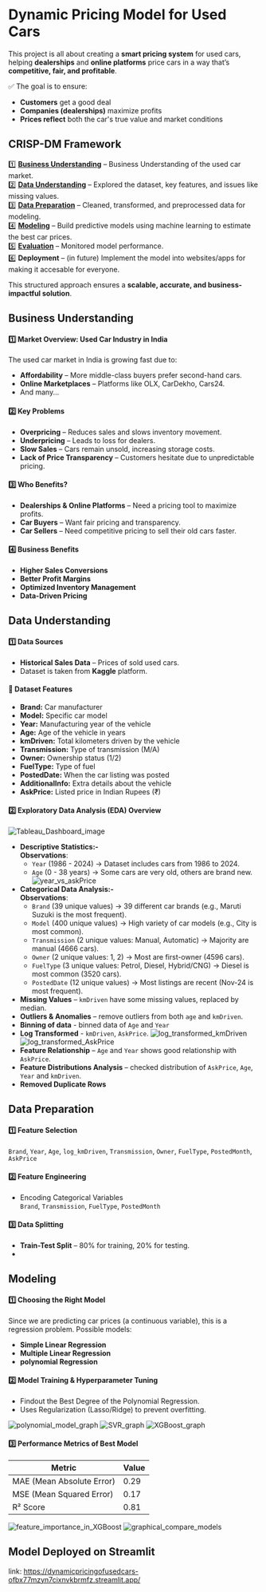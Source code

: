 # Dynamic Pricing Model for Used Cars   

This project is all about creating a **smart pricing system** for used cars, helping **dealerships** and **online platforms** price cars in a way that’s **competitive, fair, and profitable**.  

✅ The goal is to ensure:  
- **Customers** get a good deal   
- **Companies (dealerships)** maximize profits   
- **Prices reflect** both the car's true value and market conditions 
## CRISP-DM Framework

1️⃣ [**Business Understanding**](#Business-Understanding) – Business Understanding of the used car market. \
2️⃣ [**Data Understanding**](#Data-Understanding) – Explored the dataset, key features, and issues like missing values. \
3️⃣ [**Data Preparation**](#Data-Preparation) – Cleaned, transformed, and preprocessed data for modeling.  \
4️⃣ [**Modeling**](#Modeling) – Build predictive models using machine learning to estimate the best car prices. \
5️⃣ [**Evaluation**](#Modeling) – Monitored model performance.  \
6️⃣ **Deployment** –  (in future) Implement the model into websites/apps for making it accesable for everyone. 

This structured approach ensures a **scalable, accurate, and business-impactful solution**.  

## Business Understanding  

#### 1️⃣ Market Overview: Used Car Industry in India  
The used car market in India is growing fast due to:  

- **Affordability** – More middle-class buyers prefer second-hand cars.  
- **Online Marketplaces** – Platforms like OLX, CarDekho, Cars24.  
- And many...

#### 2️⃣ Key Problems  
- **Overpricing** – Reduces sales and slows inventory movement.  
- **Underpricing** – Leads to loss for dealers.  
- **Slow Sales** – Cars remain unsold, increasing storage costs.  
- **Lack of Price Transparency** – Customers hesitate due to unpredictable pricing.  

#### 3️⃣ Who Benefits?  
- **Dealerships & Online Platforms** – Need a pricing tool to maximize profits.  
- **Car Buyers** – Want fair pricing and transparency.  
- **Car Sellers** – Need competitive pricing to sell their old cars faster.  

#### 4️⃣ Business Benefits  
- **Higher Sales Conversions**  
- **Better Profit Margins** 
- **Optimized Inventory Management**  
- **Data-Driven Pricing**

## Data Understanding

#### 1️⃣ Data Sources  
- **Historical Sales Data** – Prices of sold used cars.   
- Dataset is taken from **Kaggle** platform.

#### 🔹 **Dataset Features**

- **Brand:** Car manufacturer  
- **Model:** Specific car model
- **Year:** Manufacturing year of the vehicle 
- **Age:** Age of the vehicle in years  
- **kmDriven:** Total kilometers driven by the vehicle  
- **Transmission:** Type of transmission (M/A)  
- **Owner:** Ownership status (1/2)  
- **FuelType:** Type of fuel
- **PostedDate:** When the car listing was posted  
- **AdditionalInfo:** Extra details about the vehicle  
- **AskPrice:** Listed price in Indian Rupees (₹)  

#### 2️⃣ Exploratory Data Analysis (EDA) Overview  

![Tableau_Dashboard_image](https://github.com/gagandeepsingh04/Dynamic_pricing_of_used_cars/blob/main/Tableau%20Dashboard%20screeenshort.png)

- **Descriptive Statistics:-** \
    **Observations**:
    - `Year` (1986 - 2024) → Dataset includes cars from 1986 to 2024.
    - `Age` (0 - 38 years) → Some cars are very old, others are brand new.
![year_vs_askPrice](https://github.com/gagandeepsingh04/Dynamic_pricing_of_used_cars/blob/main/yearVsPrice.png)
- **Categorical Data Analysis:-** \
    **Observations**:
    - `Brand` (39 unique values) → 39 different car brands (e.g., Maruti Suzuki is the most frequent).
    - `Model` (400 unique values) → High variety of car models (e.g., City is most common).
    - `Transmission` (2 unique values: Manual, Automatic) → Majority are manual (4666 cars).
    - `Owner` (2 unique values: 1, 2) → Most are first-owner (4596 cars).
    - `FuelType` (3 unique values: Petrol, Diesel, Hybrid/CNG) → Diesel is most common (3520 cars).
    - `PostedDate` (12 unique values) → Most listings are recent (Nov-24 is most frequent).
- **Missing Values** – `kmDriven` have some missing values, replaced by median.
- **Outliers & Anomalies** – remove outliers from both `age` and `kmDriven`.
- **Binning of data** - binned data of `Age` and `Year`
- **Log Transformed** - `kmDriven`, `AskPrice`.
![log_transformed_kmDriven](https://github.com/gagandeepsingh04/Dynamic_pricing_of_used_cars/blob/main/logTransformed_kmDriven.png)
![log_transformed_AskPrice](https://github.com/gagandeepsingh04/Dynamic_pricing_of_used_cars/blob/main/logTransformed_askPrice.png)
- **Feature Relationship** – `Age` and `Year` shows good relationship with `AskPrice`.
- **Feature Distributions Analysis** – checked distribution of `AskPrice`, `Age`, `Year` and `kmDriven`.
- **Removed Duplicate Rows**

## Data Preparation  

#### 1️⃣ Feature Selection
`Brand`, `Year`, `Age`, `log_kmDriven`, `Transmission`, `Owner`, `FuelType`, `PostedMonth`, `AskPrice`

#### 2️⃣ Feature Engineering  
- Encoding Categorical Variables  
`Brand`, `Transmission`, `FuelType`, `PostedMonth`

#### 3️⃣ Data Splitting  
- **Train-Test Split** – 80% for training, 20% for testing.
- 
## Modeling

#### 1️⃣ Choosing the Right Model  
Since we are predicting car prices (a continuous variable), this is a regression problem. Possible models:  

- **Simple Linear Regression**
- **Multiple Linear Regression**
- **polynomial Regression**

#### 2️⃣ Model Training & Hyperparameter Tuning
- Findout the Best Degree of the Polynomial Regression.
- Uses Regularization (Lasso/Ridge) to prevent overfitting.

![polynomial_model_graph](https://github.com/gagandeepsingh04/Dynamic_pricing_of_used_cars/blob/main/polynomial_model_graph.png)
![SVR_graph](https://github.com/gagandeepsingh04/Dynamic_pricing_of_used_cars/blob/main/SVR_graph.png)
![XGBoost_graph](https://github.com/gagandeepsingh04/Dynamic_pricing_of_used_cars/blob/main/XGBoost_graph.png)

#### 3️⃣ Performance Metrics of Best Model

| Metric | Value |
|---|---|
| MAE (Mean Absolute Error) | 0.29 |
| MSE (Mean Squared Error) | 0.17 |
| R² Score | 0.81 |

![feature_importance_in_XGBoost](https://github.com/gagandeepsingh04/Dynamic_pricing_of_used_cars/blob/main/feature_importance.png)
![graphical_compare_models](https://github.com/gagandeepsingh04/Dynamic_pricing_of_used_cars/blob/main/model_performance_graph.png)

## Model Deployed on Streamlit
link: https://dynamicpricingofusedcars-ofbx77mzyn7cixnvkbrmfz.streamlit.app/
